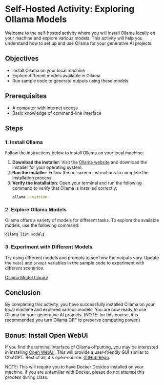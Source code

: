 # Self-Hosted Activity: Exploring Ollama Models

Welcome to the self-hosted activity where you will install Ollama locally on your machine and explore various models. This activity will help you understand how to set up and use Ollama for your generative AI projects.

## Objectives

- Install Ollama on your local machine
- Explore different models available in Ollama
- Run sample code to generate outputs using these models

## Prerequisites

- A computer with internet access
- Basic knowledge of command-line interface

## Steps

### 1. Install Ollama

Follow the instructions below to install Ollama on your local machine:

1. **Download the installer**: Visit the [Ollama website](https://ollama.com/download) and download the installer for your operating system.
2. **Run the installer**: Follow the on-screen instructions to complete the installation process.
3. **Verify the installation**: Open your terminal and run the following command to verify that Ollama is installed correctly:
   ```sh
   ollama --version
   ```

### 2. Explore Ollama Models

Ollama offers a variety of models for different tasks. To explore the available models, use the following command:

```sh
ollama list models
```

### 3. Experiment with Different Models

Try using different models and prompts to see how the outputs vary. Update the `model` and `prompt` variables in the sample code to experiment with different scenarios.

[Ollama Model Library](https://ollama.com/library)

## Conclusion

By completing this activity, you have successfully installed Ollama on your local machine and explored various models. You are now ready to use Ollama for your generative AI projects. (NOTE: for this course, it is recommended you turn Ollama OFF to preserve computing power.)

## Bonus: Install Open WebUI

If you find the terminal interface of Ollama offputting, you may be interested in installing [Open WebUI](https://openwebui.com/). This will provide a user-friendly GUI similar to ChatGPT. Best of all, it's open-source. [GitHub Repo](https://github.com/open-webui/open-webui).

NOTE: This will require you to have Docker Desktop installed on your machine. If you are unfamiliar with Docker, please do not attempt this process during class.
